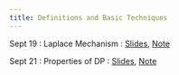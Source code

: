 ```yaml
---
title: Definitions and Basic Techniques
---
```


Sept 19
: Laplace Mechanism
  : [Slides](https://drive.google.com/file/d/1tbc8-1Jww7koBNXxFSZXm8u4fqtKBD_H/view?usp=sharing), [Note](https://drive.google.com/file/d/15EA-6-nh3n7KEA-S4926CPDFerVflz3g/view?usp=sharing)


Sept 21
: Properties of DP
  : [Slides](https://drive.google.com/file/d/1rlreTiw9HOMMuSW1nJ5U7iUAkSoV7tPh/view?usp=sharing), [Note](https://drive.google.com/file/d/11Ea-t0u8P4JTd3ejkElS7mOJIL8Cf6fw/view?usp=sharing)
